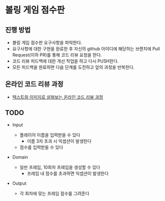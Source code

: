 # 볼링 게임 점수판
## 진행 방법
* 볼링 게임 점수판 요구사항을 파악한다.
* 요구사항에 대한 구현을 완료한 후 자신의 github 아이디에 해당하는 브랜치에 Pull Request(이하 PR)를 통해 코드 리뷰 요청을 한다.
* 코드 리뷰 피드백에 대한 개선 작업을 하고 다시 PUSH한다.
* 모든 피드백을 완료하면 다음 단계를 도전하고 앞의 과정을 반복한다.

## 온라인 코드 리뷰 과정
* [텍스트와 이미지로 살펴보는 온라인 코드 리뷰 과정](https://github.com/next-step/nextstep-docs/tree/master/codereview)

## TODO
* Input
    * 플레이어 이름을 입력받을 수 있다
        * 이름 3자 초과 시 익셉션이 발생한다
    * 점수를 입력받을 수 있다
        
* Domain
    * 일반 프레임, 10회차 프레임을 생성할 수 있다
        * 프레임 내 점수를 초과하면 익셉션이 발생한다
    
* Output
    * 각 회차에 맞는 프레임 점수를 그려준다 